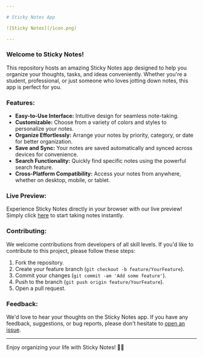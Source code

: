 ```yaml
---

# Sticky Notes App

![Sticky Notes](/icon.png)

---
```


### Welcome to Sticky Notes!

This repository hosts an amazing Sticky Notes app designed to help you organize your thoughts, tasks, and ideas conveniently. Whether you're a student, professional, or just someone who loves jotting down notes, this app is perfect for you.

### Features:

- **Easy-to-Use Interface:** Intuitive design for seamless note-taking.
- **Customizable:** Choose from a variety of colors and styles to personalize your notes.
- **Organize Effortlessly:** Arrange your notes by priority, category, or date for better organization.
- **Save and Sync:** Your notes are saved automatically and synced across devices for convenience.
- **Search Functionality:** Quickly find specific notes using the powerful search feature.
- **Cross-Platform Compatibility:** Access your notes from anywhere, whether on desktop, mobile, or tablet.

### Live Preview:

Experience Sticky Notes directly in your browser with our live preview! Simply click [here](https://ahmed-adel-morsi.github.io/sticky-notes/) to start taking notes instantly.

### Contributing:

We welcome contributions from developers of all skill levels. If you'd like to contribute to this project, please follow these steps:

1. Fork the repository.
2. Create your feature branch (`git checkout -b feature/YourFeature`).
3. Commit your changes (`git commit -am 'Add some feature'`).
4. Push to the branch (`git push origin feature/YourFeature`).
5. Open a pull request.

### Feedback:

We'd love to hear your thoughts on the Sticky Notes app. If you have any feedback, suggestions, or bug reports, please don't hesitate to [open an issue](https://github.com/Ahmed-Adel-Morsi/sticky-notes/issues).


---

Enjoy organizing your life with Sticky Notes! 📝✨
